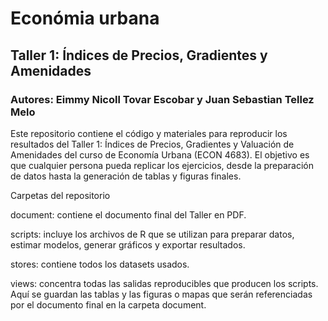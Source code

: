 # Económia urbana
## Taller 1: Índices de Precios, Gradientes y Amenidades
### Autores: Eimmy Nicoll Tovar Escobar y Juan Sebastian Tellez Melo 

Este repositorio contiene el código y materiales para reproducir los resultados del Taller 1: Índices de Precios, Gradientes y Valuación de Amenidades del curso de Economía Urbana (ECON 4683). El objetivo es que cualquier persona pueda replicar los ejercicios, desde la preparación de datos hasta la generación de tablas y figuras finales.


Carpetas del repositorio

document: contiene el documento final del Taller en PDF.

scripts: incluye los archivos de R que se utilizan para preparar datos, estimar modelos, generar gráficos y exportar resultados.

stores: contiene todos los datasets usados.

views: concentra todas las salidas reproducibles que producen los scripts. Aquí se guardan las tablas y las figuras o mapas que serán referenciadas por el documento final en la carpeta document.